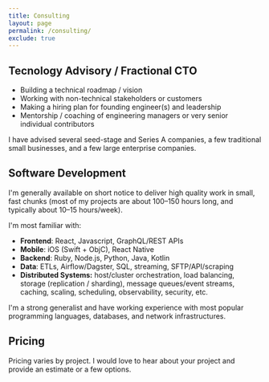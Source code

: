 ```yaml
---
title: Consulting
layout: page
permalink: /consulting/
exclude: true
---
```


## Tecnology Advisory / Fractional CTO

- Building a technical roadmap / vision
- Working with non-technical stakeholders or customers
- Making a hiring plan for founding engineer(s) and leadership
- Mentorship / coaching of engineering managers or very senior individual contributors

I have advised several seed-stage and Series A companies, a few traditional small businesses, and a few large enterprise companies.

## Software Development

I'm generally available on short notice to deliver high quality work in small, fast chunks (most of my projects are about 100–150 hours long, and typically about 10–15 hours/week).

I'm most familiar with:

- **Frontend**: React, Javascript, GraphQL/REST APIs
- **Mobile**: iOS (Swift + ObjC), React Native
- **Backend**: Ruby, Node.js, Python, Java, Kotlin
- **Data**: ETLs, Airflow/Dagster, SQL, streaming, SFTP/API/scraping
- **Distributed Systems:** host/cluster orchestration, load balancing, storage (replication / sharding), message queues/event streams, caching, scaling, scheduling, observability, security, etc.

I'm a strong generalist and have working experience with most popular programming languages, databases, and network infrastructures.

## Pricing

Pricing varies by project. I would love to hear about your project and provide an estimate or a few options. 
